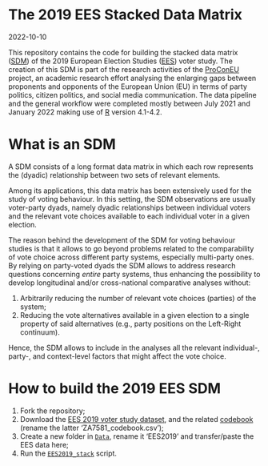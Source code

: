 The 2019 EES Stacked Data Matrix
================
2022-10-10

This repository contains the code for building the stacked data matrix
([SDM](https://search.gesis.org/research_data/ZA7890)) of the 2019
European Election Studies
([EES](https://www.gesis.org/en/services/finding-and-accessing-data/international-survey-programs/european-election-studies))
voter study. The creation of this SDM is part of the research activities
of the [ProConEU](https://www.mzes.uni-mannheim.de/proconeu/) project,
an academic research effort analysing the enlarging gaps between
proponents and opponents of the European Union (EU) in terms of party
politics, citizen politics, and social media communication. The data
pipeline and the general workflow were completed mostly between July
2021 and January 2022 making use of [R](https://cran.r-project.org/)
version 4.1-4.2.

# What is an SDM

A SDM consists of a long format data matrix in which each row represents
the (dyadic) relationship between two sets of relevant elements.

Among its applications, this data matrix has been extensively used for
the study of voting behaviour. In this setting, the SDM observations are
usually voter-party dyads, namely dyadic relationships between
individual voters and the relevant vote choices available to each
individual voter in a given election.

The reason behind the development of the SDM for voting behaviour
studies is that it allows to go beyond problems related to the
comparability of vote choice across different party systems, especially
multi-party ones. By relying on party-voted dyads the SDM allows to
address research questions concerning *entire* party systems, thus
enhancing the possibility to develop longitudinal and/or cross-national
comparative analyses without:

1.  Arbitrarily reducing the number of relevant vote choices (parties)
    of the system;
2.  Reducing the vote alternatives available in a given election to a
    single property of said alternatives (e.g., party positions on the
    Left-Right continuum).

Hence, the SDM allows to include in the analyses all the relevant
individual-, party-, and context-level factors that might affect the
vote choice.

# How to build the 2019 EES SDM

1.  Fork the repository;
2.  Download the [EES 2019 voter study
    dataset](http://europeanelectionstudies.net/european-election-studies/ees-2019-study/voter-study-2019),
    and the related [codebook](https://access.gesis.org/dbk/67448)
    (rename the latter ‘ZA7581_codebook.csv’);
3.  Create a new folder in
    [`Data`](https://github.com/giucarny/EESstacked/tree/main/Data),
    rename it ‘EES2019’ and transfer/paste the EES data here;  
4.  Run the
    [`EES2019_stack`](https://github.com/giucarny/EESstacked/blob/NewREADME/Scripts/EES2019_stack.R)
    script.
